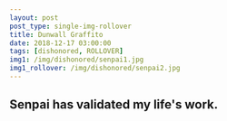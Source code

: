 ```yaml
---
layout: post
post_type: single-img-rollover
title: Dunwall Graffito
date: 2018-12-17 03:00:00
tags: [dishonored, ROLLOVER]
img1: /img/dishonored/senpai1.jpg
img1_rollover: /img/dishonored/senpai2.jpg
---
```

## Senpai has validated my life's work.
